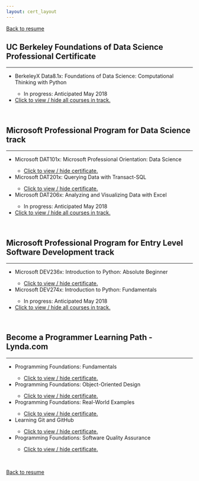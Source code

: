 ```yaml
---
layout: cert_layout
---
```


<script type="text/javascript">
    function toggle_visibility(Id) {
        var e = document.getElementById(Id);
        if(e.style.display == 'block')
            e.style.display = 'none';
        else
            e.style.display = 'block';
    }
</script>

[Back to resume](resume)

## UC Berkeley Foundations of Data Science Professional Certificate
* * * 
<ul>
    <li>BerkeleyX Data8.1x: Foundations of Data Science: Computational Thinking with Python</li>
        <ul><li>In progress: Anticipated May 2018</li></ul>
    <div id="DATA_ALL" style="display:none;">
        <li>BerkeleyX Data8.2x: Foundations of Data Science: Inferential Thinking by Resampling</li>
            <ul><li>Not started</li></ul>
        <li>BerkeleyX Data8.3x: Foundations of Data Science: Prediction and Machine Learning</li>
            <ul><li>Not started</li></ul>
    </div>
    <li><a href="javascript:void()" onclick="toggle_visibility('DATA_ALL');">Click to view / hide all courses in track.</a></li>
</ul>

<br>

## Microsoft Professional Program for Data Science track
* * *
<ul>
    <li>Microsoft DAT101x: Microsoft Professional Orientation: Data Science </li>
        <ul>
            <li><a href="javascript:void()" onclick="toggle_visibility('DAT101x');">Click to view / hide certificate.</a></li>
            <div id="DAT101x" style="display:none;">
                <li>Issued: June 24, 2017</li>
                <li>Certification Authority: Microsoft</li>
                <li>License: 55ba0b41093d4d89b2d13e1a89c0de49</li>
                <object data="/Certs/PDFs/DAT101x.pdf" type="application/pdf" width="700px" height="490px">
                    <embed src="/Certs/PNGs/DAT101x.png"></embed>
                </object>
            </div>
        </ul>
    <li>Microsoft DAT201x: Querying Data with Transact-SQL</li>
        <ul>
            <li><a href="javascript:void()" onclick="toggle_visibility('DAT201x');">Click to view / hide certificate.</a></li>
            <div id="DAT201x" style="display:none;">
                <li>Issued: December 19, 2017</li>
                <li>Certification Authority: Microsoft</li>
                <li>License: fb361bd279644326a379948d73b1047a</li>
                <object data="/Certs/PDFs/DAT201x.pdf" type="application/pdf" width="700px" height="490px">
                    <embed src="/Certs/PNGs/DAT201x.png"></embed>
                </object>
            </div>
        </ul>
    <li>Microsoft DAT206x: Analyzing and Visualizing Data with Excel</li>
        <ul><li>In progress: Anticipated May 2018</li></ul>
    <div id="DAT_ALL" style="display:none;">
        <li>Microsoft DAT222x: Essential Statistics for Data Analysis using Excel</li>
            <ul><li>Not started</li></ul>
        <li>Microsoft DAT208x: Introduction to Python for Data Science</li>
            <ul><li>Not started</li></ul>
        <li>Microsoft DAT203.1x: Data Science Essentials</li>
            <ul><li>Not started</li></ul>
        <li>Microsoft DAT203.2x: Principles of Machine Learning</li>
            <ul><li>Not started</li></ul>
        <li>Microsoft DAT210x: Programming with Python for Data Science</li>
            <ul><li>Not started</li></ul>
        <li>Microsoft DAT203.3x: Applied Machine Learning</li>
            <ul><li>Not started</li></ul>
        <li>Microsoft Professional Capstone : Data Science</li>
    </div>
    <li><a href="javascript:void()" onclick="toggle_visibility('DAT_ALL');">Click to view / hide all courses in track.</a></li>
</ul>

<br>

## Microsoft Professional Program for Entry Level Software Development track
* * *
<ul>
    <li>Microsoft DEV236x: Introduction to Python: Absolute Beginner</li>
        <ul>
            <li><a href="javascript:void()" onclick="toggle_visibility('DEV236x');">Click to view / hide certificate.</a></li>
            <div id="DEV236x" style="display:none;">
                <li>Issued: June 24, 2017</li>
                <li>Certification Authority: Microsoft</li>
                <li>License: 4d1794b378734bb18dfab3c16ba26391</li>
                <object data="/Certs/PDFs/DEV236x.pdf" type="application/pdf" width="700px" height="490px">
                    <embed src="/Certs/PNGs/DEV236x.png"></embed>
                </object>
            </div>
        </ul>
    <li>Microsoft DEV274x: Introduction to Python: Fundamentals</li>
        <ul><li>In progress: Anticipated May 2018</li></ul>
    <div id="DEV_ALL" style="display:none;">
        <li>Microsoft DEV262x: Logic and Computational Thinking</li>
            <ul><li>Not started</li></ul>
        <li>Microsoft DEV284x: Designing a Technical Solution</li>
            <ul><li>Not started</li></ul>
        <li>Microsoft DEV279x: Building Interactive Prototypes using JavaScript</li>
            <ul><li>Not started</li></ul>
        <li>Microsoft DEV280x: Building Functional Prototypes using Node.js</li>
            <ul><li>Not started</li></ul>
        <li>Microsoft DEV276x: Learn to Program in Java</li>
            <ul><li>Not started</li></ul>
        <li>Microsoft DEV277x: Object Oriented Programming in Java</li>
            <ul><li>Not started</li></ul>
        <li>Microsoft DEV285x: Algorithms and Data Structures</li>
            <ul><li>Not started</li></ul>
        <li>Microsoft DEV275x: Writing Professional Code</li>
            <ul><li>Not started</li></ul>
        <li>Microsoft DEV241x: Introduction to Design Thinking</li>
            <ul><li>Not started</li></ul>
        <li>Microsoft DIS50.1x: Introduction to Developing International Software</li>
            <ul><li>Not started</li></ul>
        <li>Microsoft Professional Capstone : Entry Level Software Development</li>
    </div>
    <li><a href="javascript:void()" onclick="toggle_visibility('DEV_ALL');">Click to view / hide all courses in track.</a></li>
</ul>


<br>

## Become a Programmer Learning Path - Lynda.com
* * *
<ul>
    <li>Programming Foundations: Fundamentals</li>
        <ul>
            <div id="Fundamentals" style="display:none;">
                <li>Issued: May 2016</li>
                <li>Certification Authority: Lynda.com</li>
                <li>License: E212D5652F22409F8EF629176FD14763</li>
                <object data="/Certs/PDFs/ProgrammingFoundations_Fundamentals.pdf" type="application/pdf" width="700px" height="515px">
                    <embed src="/Certs/PDFs/ProgrammingFoundations_Fundamentals.pdf">This browser does not support PDFs. Please download the PDF to view it: <a href="/Certs/PDFs/ProgrammingFoundations_Fundamentals.pdf">Download PDF</a>.</p>
                    </embed>
                </object>
            </div>
            <li><a href="javascript:void()" onclick="toggle_visibility('Fundamentals');">Click to view / hide certificate.</a></li>
        </ul>
    <li>Programming Foundations: Object-Oriented Design</li>
        <ul>
            <div id="OOD" style="display:none;">
                <li>Issued: August 2016</li>
                <li>Certification Authority: Lynda.com</li>
                <li>License: 129994C090EB4D61B2E6A678D78BE618</li>
                <object data="/Certs/PDFs/ProgrammingFoundations_Object-OrientedDesign.pdf" type="application/pdf" width="700px" height="515px">
                    <embed src="/Certs/PDFs/ProgrammingFoundations_Object-OrientedDesign.pdf">This browser does not support PDFs. Please download the PDF to view it: <a href="/Certs/PDFs/ProgrammingFoundations_Object-OrientedDesign.pdf">Download PDF</a>.</p>
                    </embed>
                </object>
            </div>
            <li><a href="javascript:void()" onclick="toggle_visibility('OOD');">Click to view / hide certificate.</a></li>
        </ul>
    <li>Programming Foundations: Real-World Examples</li>
        <ul>
            <div id="RealWorld" style="display:none;">
                <li>Issued: August 2016</li>
                <li>Certification Authority: Lynda.com</li>
                <li>License: EE67AD316AEB4A89923B25DE7C2865DA</li>
                <object data="/Certs/PDFs/ProgrammingFoundations_Real-WorldExamples.pdf" type="application/pdf" width="700px" height="515px">
                    <embed src="/Certs/PDFs/ProgrammingFoundations_Real-WorldExamples.pdf">This browser does not support PDFs. Please download the PDF to view it: <a href="/Certs/PDFs/ProgrammingFoundations_Real-WorldExamples.pdf">Download PDF</a>.</p>
                    </embed>
                </object>
            </div>
            <li><a href="javascript:void()" onclick="toggle_visibility('RealWorld');">Click to view / hide certificate.</a></li>
        </ul>
    <li>Learning Git and GitHub</li>
        <ul>
            <div id="Git" style="display:none;">
                <li>Issued: August 2016</li>
                <li>Certification Authority: Lynda.com</li>
                <li>License: D21A06D899134C4F950D5A94BB6D0D13</li>
                <object data="/Certs/PDFs/LearningGitandGitHub.pdf" type="application/pdf" width="700px" height="515px">
                    <embed src="/Certs/PDFs/LearningGitandGitHub.pdf">This browser does not support PDFs. Please download the PDF to view it: <a href="/Certs/PDFs/LearningGitandGitHub.pdf">Download PDF</a>.</p>
                    </embed>
                </object>
            </div>
            <li><a href="javascript:void()" onclick="toggle_visibility('Git');">Click to view / hide certificate.</a></li>
        </ul>
    <li>Programming Foundations: Software Quality Assurance</li>
        <ul>
            <div id="SQA" style="display:none;">
                <li>Issued: September 2016</li>
                <li>Certification Authority: Lynda.com</li>
                <li>License: 7F500FADF79F45CA8F4B5E678486C7B5</li>
                <object data="/Certs/PDFs/ProgrammingFoundations_SoftwareQualityAssurance.pdf" type="application/pdf" width="700px" height="515px">
                    <embed src="/Certs/PDFs/ProgrammingFoundations_SoftwareQualityAssurance.pdf">This browser does not support PDFs. Please download the PDF to view it: <a href="/Certs/PDFs/ProgrammingFoundations_SoftwareQualityAssurance.pdf">Download PDF</a>.</p>
                    </embed>
                </object>
            </div>
            <li><a href="javascript:void()" onclick="toggle_visibility('SQA');">Click to view / hide certificate.</a></li>
        </ul>
</ul>



<!--
### Basic Installation and Configuration of Windows Server 2012

* Issued: March 2017
* Certification Authority: Lynda.com
* License: 8B0045C585954287907D1F29F1101D0A
* <a href="#" onclick="toggle_visibility('WinSer12');">Click here to view certificate.</a>

<div id="WinSer12" style="display:none;">
    <object data="/Certs/PDFs/WindowsServer2012_InstallationandConfiguration.pdf" type="application/pdf" width="700px" height="515px">
        <embed src="/Certs/PDFs/WindowsServer2012_InstallationandConfiguration.pdf">This browser does not support PDFs. Please download the PDF to view it: <a href="/Certs/PDFs/WindowsServer2012_InstallationandConfiguration.pdf">Download PDF</a>.</p>
        </embed>
    </object>
</div>
-->
<br>

[Back to resume](resume)

